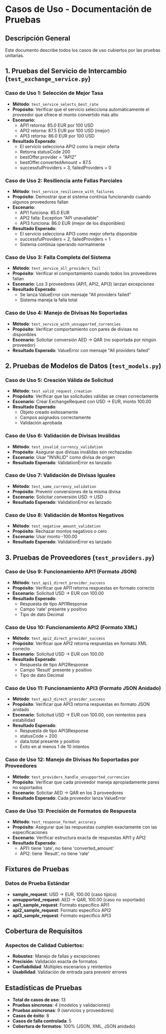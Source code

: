 # Casos de Uso - Documentación de Pruebas

## Descripción General

Este documento describe todos los casos de uso cubiertos por las pruebas unitarias.

## 1. Pruebas del Servicio de Intercambio (`test_exchange_service.py`)

### **Caso de Uso 1: Selección de Mejor Tasa**

- **Método**: `test_service_selects_best_rate`
- **Propósito**: Verificar que el servicio selecciona automáticamente el proveedor que ofrece el monto convertido más
  alto
- **Escenario**:
    - API1 retorna: 85.0 EUR por 100 USD
    - API2 retorna: 87.5 EUR por 100 USD (mejor)
    - API3 retorna: 86.0 EUR por 100 USD
- **Resultado Esperado**:
    - El servicio selecciona API2 como la mejor oferta
    - Retorna statusCode 200
    - bestOffer.provider = "API2"
    - bestOffer.convertedAmount = 87.5
    - successfulProviders = 3, failedProviders = 0

### **Caso de Uso 2: Resiliencia ante Fallas Parciales**

- **Método**: `test_service_resilience_with_failures`
- **Propósito**: Demostrar que el sistema continúa funcionando cuando algunos proveedores fallan
- **Escenario**:
    - API1 funciona: 85.0 EUR
    - API2 falla: Exception "API unavailable"
    - API3 funciona: 86.0 EUR (mejor de los disponibles)
- **Resultado Esperado**:
    - El servicio selecciona API3 como mejor oferta disponible
    - successfulProviders = 2, failedProviders = 1
    - Sistema continúa operando normalmente

### **Caso de Uso 3: Falla Completa del Sistema**

- **Método**: `test_service_all_providers_fail`
- **Propósito**: Verificar el comportamiento cuando todos los proveedores fallan
- **Escenario**: Los 3 proveedores (API1, API2, API3) lanzan excepciones
- **Resultado Esperado**:
    - Se lanza ValueError con mensaje "All providers failed"
    - Sistema maneja la falla total

### **Caso de Uso 4: Manejo de Divisas No Soportadas**

- **Método**: `test_service_with_unsupported_currencies`
- **Propósito**: Verificar comportamiento con pares de divisas no disponibles
- **Escenario**: Solicitar conversión AED → QAR (no soportada por ningún proveedor)
- **Resultado Esperado**: ValueError con mensaje "All providers failed"

## 2. Pruebas de Modelos de Datos (`test_models.py`)

### **Caso de Uso 5: Creación Válida de Solicitud**

- **Método**: `test_valid_request_creation`
- **Propósito**: Verificar que las solicitudes válidas se crean correctamente
- **Escenario**: Crear ExchangeRequest con USD → EUR, monto 100.00
- **Resultado Esperado**:
    - Objeto creado exitosamente
    - Campos asignados correctamente
    - Validación aprobada

### **Caso de Uso 6: Validación de Divisas Inválidas**

- **Método**: `test_invalid_currency_validation`
- **Propósito**: Asegurar que divisas inválidas son rechazadas
- **Escenario**: Usar "INVALID" como divisa de origen
- **Resultado Esperado**: ValidationError es lanzado

### **Caso de Uso 7: Validación de Divisas Iguales**

- **Método**: `test_same_currency_validation`
- **Propósito**: Prevenir conversiones de la misma divisa
- **Escenario**: Solicitar conversión USD → USD
- **Resultado Esperado**: ValidationError es lanzado

### **Caso de Uso 8: Validación de Montos Negativos**

- **Método**: `test_negative_amount_validation`
- **Propósito**: Rechazar montos negativos o cero
- **Escenario**: Usar monto -100.00
- **Resultado Esperado**: ValidationError es lanzado

## 3. Pruebas de Proveedores (`test_providers.py`)

### **Caso de Uso 9: Funcionamiento API1 (Formato JSON)**

- **Método**: `test_api1_direct_provider_success`
- **Propósito**: Verificar que API1 retorna respuestas en formato correcto
- **Escenario**: Solicitud USD → EUR con 100.00
- **Resultado Esperado**:
    - Respuesta de tipo API1Response
    - Campo 'rate' presente y positivo
    - Tipo de dato Decimal

### **Caso de Uso 10: Funcionamiento API2 (Formato XML)**

- **Método**: `test_api2_direct_provider_success`
- **Propósito**: Verificar que API2 retorna respuestas en formato XML correcto
- **Escenario**: Solicitud USD → EUR con 100.00
- **Resultado Esperado**:
    - Respuesta de tipo API2Response
    - Campo 'Result' presente y positivo
    - Tipo de dato Decimal

### **Caso de Uso 11: Funcionamiento API3 (Formato JSON Anidado)**

- **Método**: `test_api3_direct_provider_success`
- **Propósito**: Verificar que API3 retorna respuestas en formato JSON anidado
- **Escenario**: Solicitud USD → EUR con 100.00, con reintentos para estabilidad
- **Resultado Esperado**:
    - Respuesta de tipo API3Response
    - statusCode = 200
    - data.total presente y positivo
    - Éxito en al menos 1 de 10 intentos

### **Caso de Uso 12: Manejo de Divisas No Soportadas por Proveedores**

- **Método**: `test_providers_handle_unsupported_currencies`
- **Propósito**: Verificar que cada proveedor maneja apropiadamente pares no soportados
- **Escenario**: Solicitar AED → QAR en los 3 proveedores
- **Resultado Esperado**: Cada proveedor lanza ValueError

### **Caso de Uso 13: Precisión de Formatos de Respuesta**

- **Método**: `test_response_format_accuracy`
- **Propósito**: Asegurar que las respuestas cumplen exactamente con las especificaciones
- **Escenario**: Verificar estructura exacta de respuestas API1 y API2
- **Resultado Esperado**:
    - API1: tiene 'rate', no tiene 'converted_amount'
    - API2: tiene 'Result', no tiene 'rate'

## Fixtures de Pruebas

### **Datos de Prueba Estándar**

- **sample_request**: USD → EUR, 100.00 (caso típico)
- **unsupported_request**: AED → QAR, 100.00 (caso no soportado)
- **api1_sample_request**: Formato específico API1
- **api2_sample_request**: Formato específico API2
- **api3_sample_request**: Formato específico API3

## Cobertura de Requisitos

### **Aspectos de Calidad Cubiertos:**

- **Robustez**: Manejo de fallas y excepciones
- **Precisión**: Validación exacta de formatos
- **Confiabilidad**: Múltiples escenarios y reintentos
- **Usabilidad**: Validación de entrada para prevenir errores

## Estadísticas de Pruebas

- **Total de casos de uso**: 13
- **Pruebas síncronas**: 4 (modelos y validaciones)
- **Pruebas asíncronas**: 9 (servicios y proveedores)
- **Casos de éxito**: 8
- **Casos de falla controlada**: 5
- **Cobertura de formatos**: 100% (JSON, XML, JSON anidado)

#
